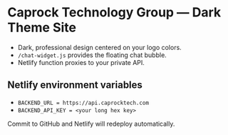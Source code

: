 # Caprock Technology Group — Dark Theme Site

- Dark, professional design centered on your logo colors.
- `/chat-widget.js` provides the floating chat bubble.
- Netlify function proxies to your private API.

## Netlify environment variables
- `BACKEND_URL = https://api.caprocktech.com`
- `BACKEND_API_KEY = <your long hex key>`

Commit to GitHub and Netlify will redeploy automatically.
